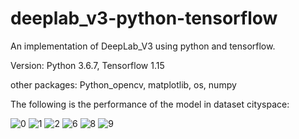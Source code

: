 # deeplab_v3-python-tensorflow

An implementation of DeepLab_V3 using python and tensorflow.

Version: Python 3.6.7, Tensorflow 1.15

other packages: Python_opencv, matplotlib, os, numpy

The following is the performance of the model in dataset cityspace:

![0](https://user-images.githubusercontent.com/46805048/133024957-bbc993f0-1cd2-4679-9b61-39d3d0901560.jpg)
![1](https://user-images.githubusercontent.com/46805048/133024960-79925f47-3b0c-4430-9e0c-52105fc18f30.jpg)
![2](https://user-images.githubusercontent.com/46805048/133024962-d13f72ef-c1d3-4b57-9aee-ca43fcc0f5fa.jpg)
![6](https://user-images.githubusercontent.com/46805048/133024965-d7532b62-1d41-468b-9edc-37828bff0363.jpg)
![8](https://user-images.githubusercontent.com/46805048/133024966-b6fb0ac2-0b2f-4ba9-a494-d541e0c38e43.jpg)
![9](https://user-images.githubusercontent.com/46805048/133024967-b6183d88-f263-4502-b5ab-aeb419cfe608.jpg)
